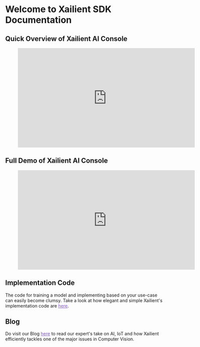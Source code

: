 # Welcome to Xailient SDK Documentation

## Quick Overview of Xailient AI Console

<!-- blank line -->
<figure class="video_container">
  <iframe width="560" height="315" src="https://www.youtube.com/embed/KTYvPeBR63Y" frameborder="0" allow="accelerometer; autoplay; encrypted-media; gyroscope; picture-in-picture" allowfullscreen></iframe>
</figure>
<!-- blank line -->


## Full Demo of Xailient AI Console

<!-- blank line -->
<figure class="video_container">
  <iframe width="560" height="315" src="https://www.youtube.com/embed/u5tYxLGTh7E" frameborder="0" allow="accelerometer; autoplay; encrypted-media; gyroscope; picture-in-picture" allowfullscreen></iframe>
</figure>
<!-- blank line -->

## Implementation Code

The code for training a model and implementing based on your use-case can easily become clumsy. Take a look at how elegant and simple Xailient's implementation code are 
<a href="/en/latest/sample_code/" style="text-decoration:underline; color:#7e57c2">here</a>.

## Blog

Do visit our Blog 
<a href="https://www.xailient.com/blog" style="text-decoration:underline; color:#7e57c2">here</a>
to read our expert's take on AI, IoT and how Xailient efficiently tackles one of the major issues in Computer Vision.

